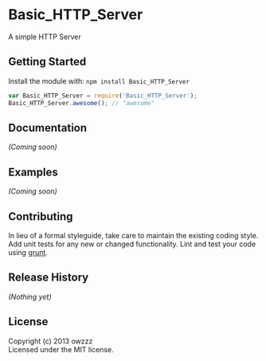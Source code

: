 # Basic_HTTP_Server

A simple HTTP Server

## Getting Started
Install the module with: `npm install Basic_HTTP_Server`

```javascript
var Basic_HTTP_Server = require('Basic_HTTP_Server');
Basic_HTTP_Server.awesome(); // "awesome"
```

## Documentation
_(Coming soon)_

## Examples
_(Coming soon)_

## Contributing
In lieu of a formal styleguide, take care to maintain the existing coding style. Add unit tests for any new or changed functionality. Lint and test your code using [grunt](https://github.com/gruntjs/grunt).

## Release History
_(Nothing yet)_

## License
Copyright (c) 2013 owzzz  
Licensed under the MIT license.
